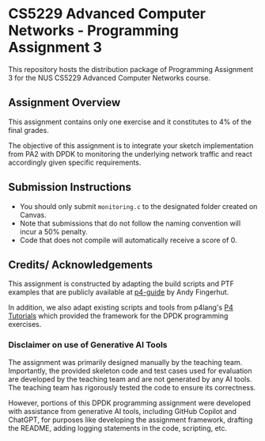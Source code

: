 # CS5229 Advanced Computer Networks - Programming Assignment 3

This repository hosts the distribution package of Programming Assignment 3 for the NUS CS5229 Advanced Computer Networks course.

## Assignment Overview

This assignment contains only one exercise and it constitutes to 4% of the final grades.

The objective of this assignment is to integrate your sketch implementation from PA2 with DPDK to monitoring the underlying network traffic and react accordingly given specific requirements.

## Submission Instructions

- You should only submit `monitoring.c` to the designated folder created on Canvas.
- Note that submissions that do not follow the naming convention will incur a 50% penalty.
- Code that does not compile will automatically receive a score of 0.

## Credits/ Acknowledgements

This assignment is constructed by adapting the build scripts and PTF examples that are publicly available at [p4-guide](https://github.com/jafingerhut/p4-guide) by Andy Fingerhut. 

In addition, we also adapt existing scripts and tools from p4lang's [P4 Tutorials](https://github.com/p4lang/tutorials/tree/master) which provided the framework for the DPDK programming exercises.

### Disclaimer on use of Generative AI Tools

The assignment was primarily designed manually by the teaching team.
Importantly, the provided skeleton code and test cases used for evaluation are developed by the teaching team and are not generated by any AI tools.
The teaching team has rigorously tested the code to ensure its correctness.

However, portions of this DPDK programming assignment were developed with assistance from generative AI tools, including GitHub Copilot and ChatGPT, for purposes like developing the assignment framework, drafting the README, adding logging statements in the code, scripting, etc.

